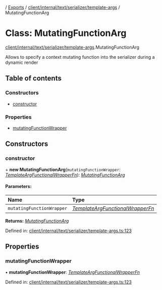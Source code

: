 [](../README.md) / [Exports](../modules.md) / [client/internal/text/serializer/template-args](../modules/client_internal_text_serializer_template_args.md) / MutatingFunctionArg

# Class: MutatingFunctionArg

[client/internal/text/serializer/template-args](../modules/client_internal_text_serializer_template_args.md).MutatingFunctionArg

Allows to specify a context mutating function into the serializer during a dynamic render

## Table of contents

### Constructors

- [constructor](client_internal_text_serializer_template_args.mutatingfunctionarg.md#constructor)

### Properties

- [mutatingFunctionWrapper](client_internal_text_serializer_template_args.mutatingfunctionarg.md#mutatingfunctionwrapper)

## Constructors

### constructor

\+ **new MutatingFunctionArg**(`mutatingFunctionWrapper`: [*TemplateArgFunctionalWrapperFn*](../modules/client_internal_text_serializer_template_args.md#templateargfunctionalwrapperfn)): [*MutatingFunctionArg*](client_internal_text_serializer_template_args.mutatingfunctionarg.md)

#### Parameters:

Name | Type |
:------ | :------ |
`mutatingFunctionWrapper` | [*TemplateArgFunctionalWrapperFn*](../modules/client_internal_text_serializer_template_args.md#templateargfunctionalwrapperfn) |

**Returns:** [*MutatingFunctionArg*](client_internal_text_serializer_template_args.mutatingfunctionarg.md)

Defined in: [client/internal/text/serializer/template-args.ts:123](https://github.com/onzag/itemize/blob/28218320/client/internal/text/serializer/template-args.ts#L123)

## Properties

### mutatingFunctionWrapper

• **mutatingFunctionWrapper**: [*TemplateArgFunctionalWrapperFn*](../modules/client_internal_text_serializer_template_args.md#templateargfunctionalwrapperfn)

Defined in: [client/internal/text/serializer/template-args.ts:123](https://github.com/onzag/itemize/blob/28218320/client/internal/text/serializer/template-args.ts#L123)
